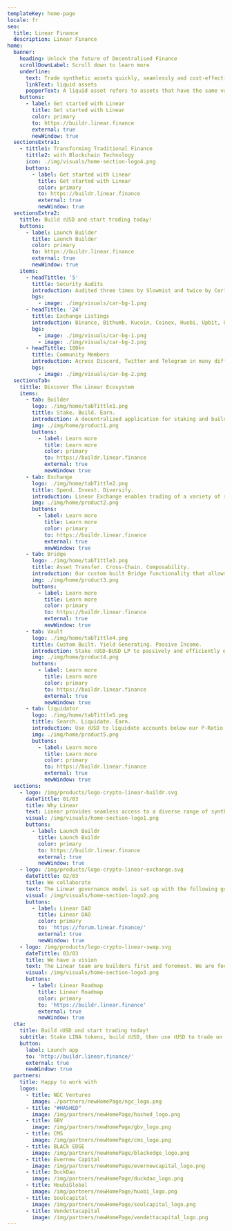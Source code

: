 ```yaml
---
templateKey: home-page
locale: fr
seo:
  title: Linear Finance
  description: Linear Finance
home:
  banner:
    heading: Unlock the future of Decentralised Finance
    scrollDownLabel: Scroll down to learn more
    underline:
      text: Trade synthetic assets quickly, seamlessly and cost-effectively
      linkText: liquid assets
      popperText: A liquid asset refers to assets that have the same value as another asset. Linear has numerous liquids which we call ℓiquids, they simulate an underlying asset — spot crypto, commodities, indices, and digital structured products.
    buttons:
      - label: Get started with Linear
        title: Get started with Linear
        color: primary
        to: https://buildr.linear.finance
        external: true
        newWindow: true
  sectionsExtra1:
    - tittle1: Transforming Traditional Finance
      tittle2: with Blockchain Technology
      icon: ./img/visuals/home-section-logo4.png
      buttons:
        - label: Get started with Linear
          title: Get started with Linear
          color: primary
          to: https://buildr.linear.finance
          external: true
          newWindow: true
  sectionsExtra2:
    tittle: Build ℓUSD and start trading today!
    buttons:
      - label: Launch Builder
        title: Launch Builder
        color: primary
        to: https://buildr.linear.finance
        external: true
        newWindow: true
    items:
      - headTittle: '5'
        tittle: Security Audits
        introduction: Audited three times by Slowmist and twice by Certik with high security scores each time
        bgs:
          - image: ./img/visuals/car-bg-1.png
      - headTittle: '24'
        tittle: Exchange Listings
        introduction: Binance, Bithumb, Kucoin, Coinex, Huobi, Upbit, Uniswap, PancakeSwap and many more…
        bgs:
          - image: ./img/visuals/car-bg-1.png
          - image: ./img/visuals/car-bg-2.png
      - headTittle: 180k+
        tittle: Community Members
        introduction: Across Discord, Twitter and Telegram in many different languages
        bgs:
          - image: ./img/visuals/car-bg-2.png
  sectionsTab:
    tittle: Discover The Linear Ecosystem
    items:
      - tab: Builder
        logo: ./img/home/tabTittle1.png
        tittle: Stake. Build. Earn.
        introduction: A decentralized application for staking and building ℓUSD, accepting a mixture of LINA tokens and other major cryptocurrencies.
        img: ./img/home/product1.png
        buttons:
          - label: Learn more
            title: Learn more
            color: primary
            to: https://buildr.linear.finance
            external: true
            newWindow: true
      - tab: Exchange
        logo: ./img/home/tabTittle2.png
        tittle: Spend. Invest. Diversify.
        introduction: Linear Exchange enables trading of a variety of synthetic assets based on spot cryptocurrencies, commodities, and thematic indexes with fast confirmation and finality.
        img: ./img/home/product2.png
        buttons:
          - label: Learn more
            title: Learn more
            color: primary
            to: https://buildr.linear.finance
            external: true
            newWindow: true
      - tab: Bridge
        logo: ./img/home/tabTittle3.png
        tittle: Asset Transfer. Cross-Chain. Composability.
        introduction: Our custom built Bridge functionality that allows composability of LINA tokens and synthetic assets across different blockchains.
        img: ./img/home/product3.png
        buttons:
          - label: Learn more
            title: Learn more
            color: primary
            to: https://buildr.linear.finance
            external: true
            newWindow: true
      - tab: Vault
        logo: ./img/home/tabTittle4.png
        tittle: Custom Built. Yield Generating. Passive Income.
        introduction: Stake ℓUSD-BUSD LP to passively and efficiently earn interest paid in LINA tokens.
        img: ./img/home/product4.png
        buttons:
          - label: Learn more
            title: Learn more
            color: primary
            to: https://buildr.linear.finance
            external: true
            newWindow: true
      - tab: liquidator
        logo: ./img/home/tabTittle5.png
        tittle: Search. Liquidate. Earn.
        introduction: Use ℓUSD to liquidate accounts below our P-Ratio threshold. Earn 10% in LINA token rewards.
        img: ./img/home/product5.png
        buttons:
          - label: Learn more
            title: Learn more
            color: primary
            to: https://buildr.linear.finance
            external: true
            newWindow: true
  sections:
    - logo: /img/products/logo-crypto-linear-buildr.svg
      dateTittle: 01/03
      title: Why Linear
      text: Linear provides seamless access to a diverse range of synthetic assets and decentralized financial services.
      visual: /img/visuals/home-section-logo1.png
      buttons:
        - label: Launch Buildr
          title: Launch Buildr
          color: primary
          to: https://buildr.linear.finance
          external: true
          newWindow: true
    - logo: /img/products/logo-crypto-linear-exchange.svg
      dateTittle: 02/03
      title: We collaborate
      text: The Linear governance model is set up with the following goals in mind
      visual: /img/visuals/home-section-logo2.png
      buttons:
        - label: Linear DAO
          title: Linear DAO
          color: primary
          to: 'https://forum.linear.finance/'
          external: true
          newWindow: true
    - logo: /img/products/logo-crypto-linear-swap.svg
      dateTittle: 03/03
      title: We have a vision
      text: The Linear team are builders first and foremost. We are focused on creating a De-Fi Ecosystem that caters for the needs of everyone
      visual: /img/visuals/home-section-logo3.png
      buttons:
        - label: Linear Roadmap
          title: Linear Roadmap
          color: primary
          to: 'https://buildr.linear.finance'
          external: true
          newWindow: true
  cta:
    title: Build ℓUSD and start trading today!
    subtitle: Stake LINA tokens, build ℓUSD, then use ℓUSD to trade on Linear.Exchange.
    button:
      label: Launch app
      to: 'http://buildr.linear.finance/'
      external: true
      newWindow: true
  partners:
    title: Happy to work with
    logos:
      - title: NGC Ventures
        image: ./partners/newHomePage/ngc_logo.png
      - title: "#HASHED"
        image: /img/partners/newHomePage/hashed_logo.png
      - title: GBV
        image: /img/partners/newHomePage/gbv_logo.png
      - title: CMS
        image: /img/partners/newHomePage/cms_logo.png
      - title: BLACk EDGE
        image: /img/partners/newHomePage/blackedge_logo.png
      - title: Evernew Capital
        image: /img/partners/newHomePage/evernewcapital_logo.png
      - title: DuckDao
        image: /img/partners/newHomePage/duckdao_logo.png
      - title: HoubiGlobal
        image: /img/partners/newHomePage/huobi_logo.png
      - title: Soulcapital
        image: /img/partners/newHomePage/soulcapital_logo.png
      - title: Vendettacapital
        image: /img/partners/newHomePage/vendettacapital_logo.png
---
```

